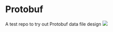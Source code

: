 # Protobuf
A test repo to try out Protobuf data file design
![](https://visitor-badge.glitch.me/badge?page_id=immanuelsavio/gRPC_Protobuf)
